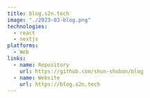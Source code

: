 ```yaml
---
title: blog.s2n.tech
image: "./2023-03-blog.png"
technologies:
  - react
  - nextjs
platforms:
  - Web
links:
  - name: Repository
    url: https://github.com/shun-shobon/blog
  - name: Website
    url: https://blog.s2n.tech
---
```

